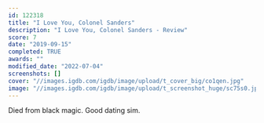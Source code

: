 ```yaml
---
id: 122318
title: "I Love You, Colonel Sanders"
description: "I Love You, Colonel Sanders - Review"
score: 7
date: "2019-09-15"
completed: TRUE
awards: ""
modified_date: "2022-07-04"
screenshots: []
cover: "//images.igdb.com/igdb/image/upload/t_cover_big/co1qen.jpg"
image: "//images.igdb.com/igdb/image/upload/t_screenshot_huge/sc75s0.jpg"
---
```

Died from black magic. Good dating sim.